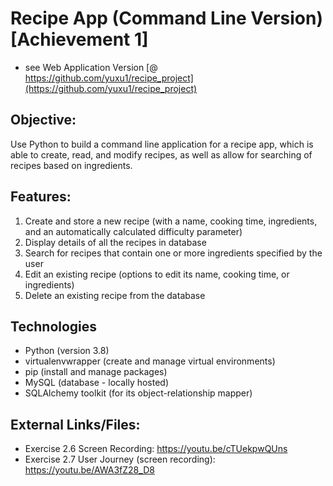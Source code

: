 # Recipe App (Command Line Version) [Achievement 1]
* see Web Application Version [@ https://github.com/yuxu1/recipe_project](https://github.com/yuxu1/recipe_project)

## Objective:
Use Python to build a command line application for a recipe app, which is able to create, read, and modify recipes, as well as allow for searching of recipes based on ingredients.

## Features:
1. Create and store a new recipe (with a name, cooking time, ingredients, and an automatically calculated difficulty parameter)
2. Display details of all the recipes in database
3. Search for recipes that contain one or more ingredients specified by the user
4. Edit an existing recipe (options to edit its name, cooking time, or ingredients)
5. Delete an existing recipe from the database

## Technologies
* Python (version 3.8)
* virtualenvwrapper (create and manage virtual environments)
* pip (install and manage packages)
* MySQL (database - locally hosted)
* SQLAlchemy toolkit (for its object-relationship mapper)

## External Links/Files:
* Exercise 2.6 Screen Recording: https://youtu.be/cTUekpwQUns
* Exercise 2.7 User Journey (screen recording): https://youtu.be/AWA3fZ28_D8
